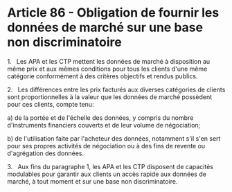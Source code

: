 # Article 86 - Obligation de fournir les données de marché sur une base non discriminatoire


1.   Les APA et les CTP mettent les données de marché à disposition au même prix et aux mêmes conditions pour tous les clients d'une même catégorie conformément à des critères objectifs et rendus publics.

2.   Les différences entre les prix facturés aux diverses catégories de clients sont proportionnelles à la valeur que les données de marché possèdent pour ces clients, compte tenu:

a) de la portée et de l'échelle des données, y compris du nombre d'instruments financiers couverts et de leur volume de négociation;

b) de l'utilisation faite par l'acheteur des données, notamment s'il s'en sert pour ses propres activités de négociation ou à des fins de revente ou d'agrégation des données.

3.   Aux fins du paragraphe 1, les APA et les CTP disposent de capacités modulables pour garantir aux clients un accès rapide aux données de marché, à tout moment et sur une base non discriminatoire.
